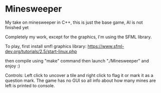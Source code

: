 # Minesweeper
My take on minesweeper in C++, this is just the base game, AI is not finished yet

Completely my work, except for the graphics, I'm using the SFML library.

To play, first install smfl graphics library:
https://www.sfml-dev.org/tutorials/2.5/start-linux.php

then compile using "make" command then launch "./Minesweeper" and enjoy :)

Controls:
Left click to uncover a tile and right click to flag it or mark it as a question mark.
The game has no GUI so all info about how many mines are left is printed to console.
